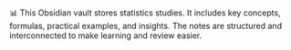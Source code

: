 📊 This Obsidian vault stores statistics studies. It includes key concepts, formulas, practical examples, and insights. The notes are structured and interconnected to make learning and review easier.